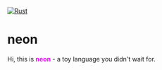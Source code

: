 [![Rust](https://github.com/patbuc/neon/actions/workflows/rust.yml/badge.svg)](https://github.com/patbuc/neon/actions/workflows/rust.yml)

# neon
Hi, this is <span style="color:rgb(240,0,255)">**neon**</span> - a toy language you didn't wait for.
